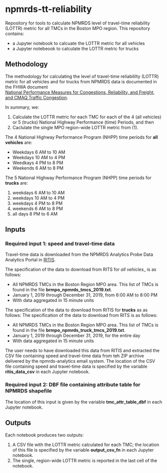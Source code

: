 # npmrds-tt-reliability
Repository for tools to calculate NPMRDS level of travel-time reliability (LOTTR) metric for all TMCs in the Boston MPO region.
This repository contains:
* a Jupyter notebook to calcuate the LOTTR metric for all vehicles
* a Jupyter notebeook to calculate the LOTTR metric for trucks

## Methodology
The methodology for calculating the level of travel-time reliabililty (LOTTR) metric 
for all vehicles and for trucks from NPMRDS data is documented in the FHWA document  
[National Performance Measures for Congestions, Reliability, and Freight, and CMAQ Traffic Congestion](https://www.fhwa.dot.gov/tpm/guidance/hif18040.pdf).

In summary, we:
1. Calculate the LOTTR metric for each TMC for each of the 4 (all vehicles) or 5 (trucks) National Highway Performance (time) Periods, and then
2. Caclulate the single MPO region-wide LOTTR metric from \(1\).

The 4 National Highway Performance Program (NHPP) time periods for __all vehicles__ are:  
* Weekdays 6 AM to 10 AM
* Weekdays 10 AM to 4 PM
* Weedkays 4 PM to 8 PM
* Weekends 6 AM to 8 PM

The 5 National Highway Performance Program (NHPP) time periods for __trucks__ are:  
1. weekdays 6 AM to 10 AM
2. weekdays 10 AM to 4 PM
3. weekdays 4 PM to 8 PM
4. weekends 6 AM to 8 PM
5. all days 8 PM to 6 AM

## Inputs
### Required input 1: speed and travel-time data
Travel-time data is downloaded from the NPMRDS Analytics Probe Data Analytics Portal in [RITIS](https://ritis.org).  

The specification of the data to download from RITS for _all vehicles__ is as follows:
* All NPMRDS TMCs in the Boston Region MPO area. This list of TMCs is found in the file __brmpo\_npmrds\_tmcs\_2019.txt__.
* January 1, 2019 through December 31, 2019, from 6:00 AM to 8:00 PM
* With data aggregated in 15 minute units

The specification of the data to download from RITIS for __trucks__ as as follows:
The specification of the data to download from RITS is as follows:
* All NPMRDS TMCs in the Boston Region MPO area. This list of TMCs is found in the file __brmpo\_npmrds\_truck\_tmcs\_2019.txt__.
* January 1, 2019 through December 31, 2019, for the entire day
* With data aggregated in 15 minute units

The user needs to have downloaded this data from RITIS and extracted the CSV file containing speed and travel-time data from teh ZIP archive
delivered by the npmrds-analytics email system.   The location of the CSV file containing speed and travel-time data is specified by
 the variable __ritis\_data\_csv__ in each Jupyter notebook.

### Required input 2: DBF file containing attribute table for NPMRDS shapefile
The location of this input is given by the variable __tmc\_attr\_table\_dbf__ in each Jupyter notebook.

## Outputs
Each notebook produces two outputs:
1. A CSV file with the LOTTR metric calculated for each TMC; the location of this file is specified by the variable __output_csv_fn__ in each Jupyter notebook.
2. The single, region-wide LOTTR metric is reported in the last cell of the notebook.

